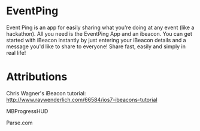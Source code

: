 EventPing
===========

Event Ping is an app for easily sharing what you're doing at any event (like a hackathon). 
All you need is the EventPing App and an ibeacon. You can get started with iBeacon instantly 
by just entering your iBeacon details and a message you'd like to share to everyone! 
Share fast, easily and simply in real life!

Attributions
=============
Chris Wagner's iBeacon tutorial: http://www.raywenderlich.com/66584/ios7-ibeacons-tutorial

MBProgressHUD

Parse.com

